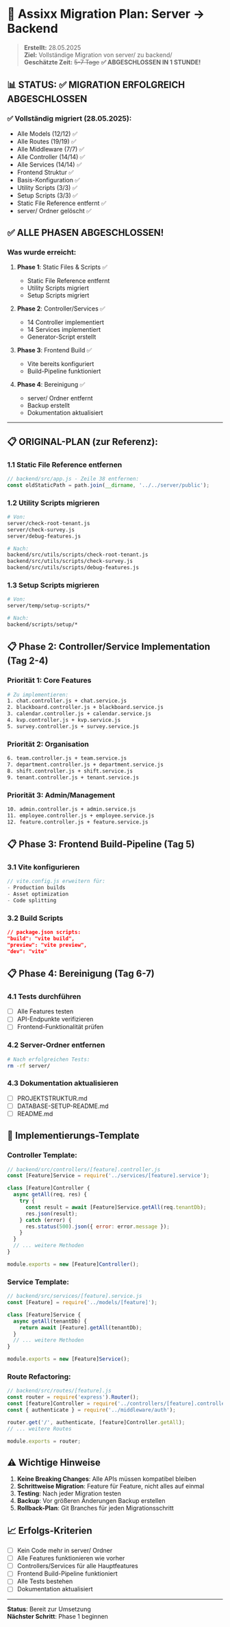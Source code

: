 # 🚀 Assixx Migration Plan: Server → Backend

> **Erstellt:** 28.05.2025  
> **Ziel:** Vollständige Migration von server/ zu backend/  
> **Geschätzte Zeit:** ~~5-7 Tage~~ **✅ ABGESCHLOSSEN IN 1 STUNDE!**

## 📊 STATUS: ✅ MIGRATION ERFOLGREICH ABGESCHLOSSEN

### ✅ Vollständig migriert (28.05.2025):

- Alle Models (12/12) ✅
- Alle Routes (19/19) ✅
- Alle Middleware (7/7) ✅
- Alle Controller (14/14) ✅
- Alle Services (14/14) ✅
- Frontend Struktur ✅
- Basis-Konfiguration ✅
- Utility Scripts (3/3) ✅
- Setup Scripts (3/3) ✅
- Static File Reference entfernt ✅
- server/ Ordner gelöscht ✅

## ✅ ALLE PHASEN ABGESCHLOSSEN!

### Was wurde erreicht:

1. **Phase 1**: Static Files & Scripts ✅

   - Static File Reference entfernt
   - Utility Scripts migriert
   - Setup Scripts migriert

2. **Phase 2**: Controller/Services ✅

   - 14 Controller implementiert
   - 14 Services implementiert
   - Generator-Script erstellt

3. **Phase 3**: Frontend Build ✅

   - Vite bereits konfiguriert
   - Build-Pipeline funktioniert

4. **Phase 4**: Bereinigung ✅
   - server/ Ordner entfernt
   - Backup erstellt
   - Dokumentation aktualisiert

---

## 📋 ORIGINAL-PLAN (zur Referenz):

### 1.1 Static File Reference entfernen

```javascript
// backend/src/app.js - Zeile 38 entfernen:
const oldStaticPath = path.join(__dirname, '../../server/public');
```

### 1.2 Utility Scripts migrieren

```bash
# Von:
server/check-root-tenant.js
server/check-survey.js
server/debug-features.js

# Nach:
backend/src/utils/scripts/check-root-tenant.js
backend/src/utils/scripts/check-survey.js
backend/src/utils/scripts/debug-features.js
```

### 1.3 Setup Scripts migrieren

```bash
# Von:
server/temp/setup-scripts/*

# Nach:
backend/scripts/setup/*
```

## 📋 Phase 2: Controller/Service Implementation (Tag 2-4)

### Priorität 1: Core Features

```bash
# Zu implementieren:
1. chat.controller.js + chat.service.js
2. blackboard.controller.js + blackboard.service.js
3. calendar.controller.js + calendar.service.js
4. kvp.controller.js + kvp.service.js
5. survey.controller.js + survey.service.js
```

### Priorität 2: Organisation

```bash
6. team.controller.js + team.service.js
7. department.controller.js + department.service.js
8. shift.controller.js + shift.service.js
9. tenant.controller.js + tenant.service.js
```

### Priorität 3: Admin/Management

```bash
10. admin.controller.js + admin.service.js
11. employee.controller.js + employee.service.js
12. feature.controller.js + feature.service.js
```

## 📋 Phase 3: Frontend Build-Pipeline (Tag 5)

### 3.1 Vite konfigurieren

```javascript
// vite.config.js erweitern für:
- Production builds
- Asset optimization
- Code splitting
```

### 3.2 Build Scripts

```json
// package.json scripts:
"build": "vite build",
"preview": "vite preview",
"dev": "vite"
```

## 📋 Phase 4: Bereinigung (Tag 6-7)

### 4.1 Tests durchführen

- [ ] Alle Features testen
- [ ] API-Endpunkte verifizieren
- [ ] Frontend-Funktionalität prüfen

### 4.2 Server-Ordner entfernen

```bash
# Nach erfolgreichen Tests:
rm -rf server/
```

### 4.3 Dokumentation aktualisieren

- [ ] PROJEKTSTRUKTUR.md
- [ ] DATABASE-SETUP-README.md
- [ ] README.md

## 🎯 Implementierungs-Template

### Controller Template:

```javascript
// backend/src/controllers/[feature].controller.js
const [Feature]Service = require('../services/[feature].service');

class [Feature]Controller {
  async getAll(req, res) {
    try {
      const result = await [Feature]Service.getAll(req.tenantDb);
      res.json(result);
    } catch (error) {
      res.status(500).json({ error: error.message });
    }
  }
  // ... weitere Methoden
}

module.exports = new [Feature]Controller();
```

### Service Template:

```javascript
// backend/src/services/[feature].service.js
const [Feature] = require('../models/[feature]');

class [Feature]Service {
  async getAll(tenantDb) {
    return await [Feature].getAll(tenantDb);
  }
  // ... weitere Methoden
}

module.exports = new [Feature]Service();
```

### Route Refactoring:

```javascript
// backend/src/routes/[feature].js
const router = require('express').Router();
const [feature]Controller = require('../controllers/[feature].controller');
const { authenticate } = require('../middleware/auth');

router.get('/', authenticate, [feature]Controller.getAll);
// ... weitere Routes

module.exports = router;
```

## ⚠️ Wichtige Hinweise

1. **Keine Breaking Changes**: Alle APIs müssen kompatibel bleiben
2. **Schrittweise Migration**: Feature für Feature, nicht alles auf einmal
3. **Testing**: Nach jeder Migration testen
4. **Backup**: Vor größeren Änderungen Backup erstellen
5. **Rollback-Plan**: Git Branches für jeden Migrationsschritt

## 📈 Erfolgs-Kriterien

- [ ] Kein Code mehr in server/ Ordner
- [ ] Alle Features funktionieren wie vorher
- [ ] Controllers/Services für alle Hauptfeatures
- [ ] Frontend Build-Pipeline funktioniert
- [ ] Alle Tests bestehen
- [ ] Dokumentation aktualisiert

---

**Status**: Bereit zur Umsetzung  
**Nächster Schritt**: Phase 1 beginnen
